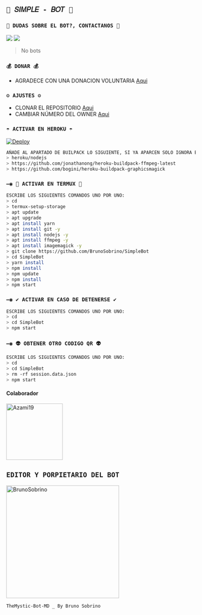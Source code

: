 ## `💫 𝑆𝐼𝑀𝑃𝐿𝐸 - 𝐵𝑂𝑇 💫`

### `👑 DUDAS SOBRE EL BOT?, CONTACTANOS 👑`
<a href="http://wa.me/5219992095479" target="blank"><img src="https://img.shields.io/badge/BRUNO_SOBRINO-25D366?style=for-the-badge&logo=whatsapp&logoColor=white" /></a>
<a href="http://wa.me/521524531106422" target="blank"><img src="https://img.shields.io/badge/@Azami19-25D366?style=for-the-badge&logo=whatsapp&logoColor=white" /></a>
> No bots
### `💰 DONAR 💰`
- AGRADECE CON UNA DONACION VOLUNTARIA [Aqui](https://www.paypal.me/TheShadowBrokers133)

### `⚙️ AJUSTES ⚙️`
- CLONAR EL REPOSITORIO [Aqui](https://github.com/BrunoSobrino/SimpleBot/fork)
- CAMBIAR NÚMERO DEL OWNER [Aqui](https://github.com/BrunoSobrino/SimpleBot/blob/master/config.js)


### `☂️ ACTIVAR EN HEROKU ☂️`
[![Deploy](https://www.herokucdn.com/deploy/button.svg)](https://heroku.com/deploy?template=https://github.com/BrunoSobrino/SimpleBot)
```bash
AÑADE AL APARTADO DE BUILPACK LO SIGUIENTE, SI YA APARCEN SOLO IGNORA ESTA PARTE:
> heroku/nodejs
> https://github.com/jonathanong/heroku-buildpack-ffmpeg-latest
> https://github.com/bogini/heroku-buildpack-graphicsmagick
```

### `—◉ 👾 ACTIVAR EN TERMUX 👾`
```bash
ESCRIBE LOS SIGUIENTES COMANDOS UNO POR UNO:
> cd
> termux-setup-storage
> apt update 
> apt upgrade 
> apt install yarn 
> apt install git -y
> apt install nodejs -y
> apt install ffmpeg -y
> apt install imagemagick -y
> git clone https://github.com/BrunoSobrino/SimpleBot
> cd SimpleBot
> yarn install
> npm install
> npm update
> npm install
> npm start
```

### `—◉ ✔️ ACTIVAR EN CASO DE DETENERSE ✔️`
```bash
ESCRIBE LOS SIGUIENTES COMANDOS UNO POR UNO:
> cd 
> cd SimpleBot
> npm start
```

### `—◉ 👽 OBTENER OTRO CODIGO QR 👽`
```bash
ESCRIBE LOS SIGUIENTES COMANDOS UNO POR UNO:
> cd 
> cd SimpleBot
> rm -rf session.data.json
> npm start
```

#### Colaborador
<a href="https://github.com/Azami19"><img src="https://github.com/Azami19.png" width="150" height="150" alt="Azami19"/></a>

## `EDITOR Y PORPIETARIO DEL BOT` 
<a href="https://github.com/BrunoSobrino"><img src="https://github.com/BrunoSobrino.png" width="300" height="300" alt="BrunoSobrino"/></a>

`TheMystic-Bot-MD _ By Bruno Sobrino`
